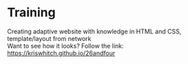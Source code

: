 # Training
Creating adaptive website with knowledge in HTML and CSS, template/layout from network <br>
Want to see how it looks? Follow the link: https://kriswhitch.github.io/26andfour
